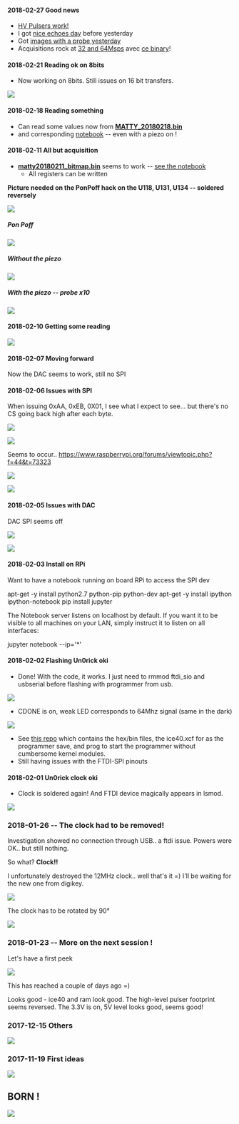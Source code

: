 #### 2018-02-27 Good news

* [HV Pulsers work!](/matty/images/hv/PonPoff_test/Readme.md)
* I got [nice echoes day](/matty/20180224b/Readme.md) before yesterday
* Got [images with a probe yesterday](/matty/20180225a/Readme.md)
* Acquisitions rock at [32 and 64Msps](/matty/20180227a/Readme.md) avec [ce binary](/matty/prog_flash/dMATTY128WE_inverted20180227.bin)!


#### 2018-02-21 Reading ok on 8bits

* Now working on 8bits. Still issues on 16 bit transfers.

![](/matty/images/MATTY_20180221_testcompteur8bits_bitmap.jpg)

#### 2018-02-18 Reading something

* Can read some values now from __[MATTY_20180218.bin](/matty/prog_flash/MATTY_20180218.bin)__
* and corresponding [notebook](/matty/prog_flash/MATTY_20180218.html) -- even with a piezo on !


#### 2018-02-11 All but acquisition

* __[matty20180211_bitmap.bin](/matty/prog_flash/MATTY20180211_bitmap.bin)__ seems to work -- [see the notebook](/matty/prog_flash/MATTY20180211_bitmap.ipynb)
  * All registers can be written

__Picture needed on the PonPoff hack on the U118, U131, U134 -- soldered reversely__

![](/matty/images/IMG_20180212_195429.jpg)

##### Pon Poff

![](/matty/images/pon/1_pulses.png) 

##### Without the piezo

![](/matty/images/pon/2_nopiezo.png)

##### With the piezo -- probe x10

![](/matty/images/pon/3_piezo.png)

#### 2018-02-10 Getting some reading

![](/matty/images/setup.png)



#### 2018-02-07 Moving forward

Now the DAC seems to work, still no SPI


#### 2018-02-06 Issues with SPI

When issuing 0xAA, 0xEB, 0X01, I see what I expect to see... but there's no  CS going back high after each byte.

![](/matty/images/debug/CLK+CS.BMP)

![](/matty/images/debug/CLK+MOSI.BMP)

Seems to occur.. https://www.raspberrypi.org/forums/viewtopic.php?f=44&t=73323 

![](/matty/images/debug/individual-xfer-miso.BMP)

![](/matty/images/debug/individual-xfer-CS.BMP)

#### 2018-02-05 Issues with DAC

DAC SPI seems off

![](/matty/images/debug/sdbleu_yellowcs.BMP)

![](/matty/images/debug/bleusdi_yellowsclk.BMP)

#### 2018-02-03 Install on RPi

Want to have a notebook running on board RPi to access the SPI dev

apt-get -y install python2.7 python-pip python-dev
apt-get -y install ipython ipython-notebook
pip install jupyter


The Notebook server listens on localhost by default. If you want it to be visible to all machines on your LAN, simply instruct it to listen on all interfaces:

jupyter notebook --ip='*'


#### 2018-02-02 Flashing Un0rick oki

* Done! With the code, it works. I just need to rmmod ftdi_sio and usbserial before flashing with programmer from usb.

![](/matty/images/IMG_20180202_233901.jpg)

* CDONE is on, weak LED corresponds to 64Mhz signal (same in the dark)

![](/matty/images/IMG_20180202_233921.jpg)

* See [this repo](/matty/prog_flash/) which contains the hex/bin files, the ice40.xcf for as the programmer save, and prog to start the programmer without cumbersome kernel modules.
* Still having issues with the FTDI-SPI pinouts


#### 2018-02-01 Un0rick clock oki

* Clock is soldered again! And FTDI device magically appears in lsmod.

![](/matty/images/IMG_20180203_131837.jpg)

### 2018-01-26 -- The clock had to be removed!

Investigation showed no connection through USB.. a ftdi issue. Powers were OK.. but still nothing.

So what? __Clock!!__

I unfortunately destroyed the 12MHz clock.. well that's it =) I'll be waiting for the new one from digikey.


![](/matty/images/IMG_20180126_200809.jpg)

The clock has to be rotated by 90°

![](/matty/images/20180126--compare.png)


### 2018-01-23 -- More on the next session !

Let's have a first peek

![](/matty/images/IMG_20180115_194856.jpg)

This has reached a couple of days ago =)

Looks good - ice40 and ram look good. The high-level pulser footprint seems reversed. The 3.3V is on, 5V level looks good, seems good!


### 2017-12-15 Others

![](/include/uniBoard/unimatty-2a.png)

### 2017-11-19 First ideas

![](/include/uniBoard/unisimple.jpg)


## BORN !

![](/matty/images/arf.jpg)
